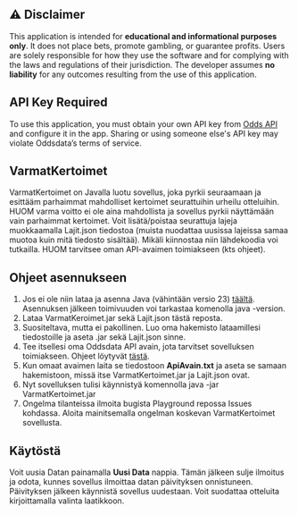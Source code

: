 ## ⚠️ Disclaimer

This application is intended for **educational and informational purposes only**. It does not place bets, promote gambling, or guarantee profits. Users are solely responsible for how they use the software and for complying with the laws and regulations of their jurisdiction. The developer assumes **no liability** for any outcomes resulting from the use of this application.

## API Key Required

To use this application, you must obtain your own API key from [Odds API](https://the-odds-api.com/) and configure it in the app. Sharing or using someone else's API key may violate Oddsdata’s terms of service.


## VarmatKertoimet
VarmatKertoimet on Javalla luotu sovellus, joka pyrkii seuraamaan ja esittääm parhaimmat mahdolliset kertoimet seurattuihin urheilu otteluihin. HUOM varma voitto ei ole aina mahdollista ja sovellus pyrkii näyttämään vain parhaimmat kertoimet. Voit lisätä/poistaa seurattuja lajeja muokkaamalla Lajit.json tiedostoa (muista nuodattaa uusissa lajeissa samaa muotoa kuin mitä tiedosto sisältää). Mikäli kiinnostaa niin lähdekoodia voi tutkailla. HUOM tarvitsee oman API-avaimen toimiakseen (kts ohjeet). 

## Ohjeet asennukseen
1. Jos ei ole niin lataa ja asenna Java (vähintään versio 23) [täältä](https://www.java.com/en/download/manual.jsp). Asennuksen jälkeen toimivuuden voi tarkastaa komenolla java -version. 
2. Lataa VarmatKeroimet.jar sekä Lajit.json tästä reposta.
3. Suositeltava, mutta ei pakollinen. Luo oma hakemisto lataamillesi tiedostoille ja aseta .jar sekä Lajit.json sinne.
4. Tee itsellesi oma Oddsdata API avain, jota tarvitset sovelluksen toimiakseen. Ohjeet löytyvät [tästä](https://the-odds-api.com/).
5. Kun omaat avaimen laita se tiedostoon **ApiAvain.txt** ja aseta se samaan hakemistoon, missä itse VarmatKertoimet.jar ja Lajit.json ovat.
6. Nyt sovelluksen tulisi käynnistyä komennolla java -jar VarmatKertoimet.jar
7. Ongelma tilanteissa ilmoita bugista Playground repossa Issues kohdassa. Aloita mainitsemalla ongelman koskevan VarmatKertoimet sovellusta.

## Käytöstä
Voit uusia Datan painamalla **Uusi Data** nappia. Tämän jälkeen sulje ilmoitus ja odota, kunnes sovellus ilmoittaa datan päivityksen onnistuneen. Päivityksen jälkeen käynnistä sovellus uudestaan. Voit suodattaa otteluita kirjoittamalla valinta laatikkoon.
